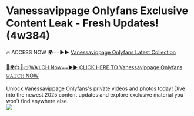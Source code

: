 # Vanessavippage Onlyfans Exclusive Content Leak - Fresh Updates! (4w384)

🔥 ACCESS NOW 🌍==►► <a href="https://tinyurl.com/kvy9nzfs" rel="nofollow">Vanessavippage Onlyfans Latest Collection</a>
<br><br>
[🔴🌍📺📱👉WA𝚃CH Now==►► CLICK HERE TO Vanessavippage Onlyfans 𝚆𝙰𝚃𝙲𝙷 NOW](https://tinyurl.com/kvy9nzfs)
<br><br>
Unlock Vanessavippage Onlyfans's private videos and photos today! Dive into the newest 2025 content updates and explore exclusive material you won’t find anywhere else.
<br>
<a href="https://tinyurl.com/kvy9nzfs" rel="nofollow" data-target="animated-image.originalLink"><img src="https://camo.githubusercontent.com/8a4f000d20f83aca3bf7ec5f350d767afa0574a8a352519fd8cfa583a6f93a33/68747470733a2f2f692e696d6775722e636f6d2f644a486b345a712e676966" data-canonical-src="https://i.imgur.com/dJHk4Zq.gif" style="max-width: 100%; display: inline-block;" data-target="animated-image.originalImage"></a>
<br>
